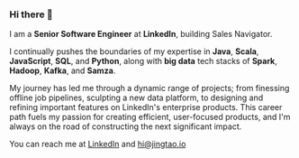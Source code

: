 ### Hi there 👋

I am a **Senior Software Engineer** at **LinkedIn**, building Sales Navigator.

I continually pushes the boundaries of my expertise in **Java**, **Scala**, **JavaScript**, **SQL**, and **Python**, along with **big data** tech stacks of **Spark**, **Hadoop**, **Kafka**, and **Samza**.

My journey has led me through a dynamic range of projects; from finessing offline job pipelines, sculpting a new data platform, to designing and refining important features on LinkedIn's enterprise products. This career path fuels my passion for creating efficient, user-focused products, and I'm always on the road of constructing the next significant impact.

You can reach me at [LinkedIn](https://www.linkedin.com/in/jingtao-wang) and [hi@jingtao.io](mailto:hi@jingtao.io)
